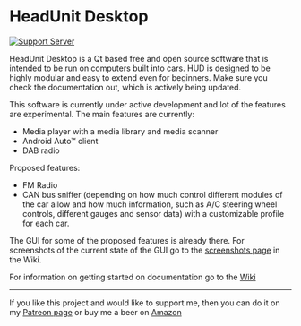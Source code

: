 # HeadUnit Desktop

[![Support Server](https://img.shields.io/discord/591914197219016707.svg?label=Discord&logo=Discord&colorB=7289da&style=for-the-badge)](https://discord.gg/WpmHjWb64p)

HeadUnit Desktop is a Qt based free and open source software that is intended to be run on computers built into cars. HUD is designed to be highly modular and easy to extend even for beginners. Make sure you check the documentation out, which is actively being updated.

This software is currently under active development and lot of the features are experimental. The main features are currently:

 - Media player with a media library and media scanner
 - Android Auto™ client
 - DAB radio

Proposed features:

 - FM Radio
 - CAN bus sniffer (depending on how much control different modules of the car allow and how much information, such as A/C steering wheel controls, different gauges and sensor data) with a customizable profile for each car.

The GUI for some of the proposed features is already there. For screenshots of the current state of the GUI go to the [screenshots page](https://github.com/viktorgino/headunit-desktop/wiki/Screenshots) in the Wiki.

For information on getting started on documentation go to the [Wiki](https://github.com/viktorgino/headunit-desktop/wiki)

-------------------

If you like this project and would like to support me, then you can do it on my [Patreon page](https://www.patreon.com/viktorgino) or buy me a beer on [Amazon](http://amzn.eu/3FbYXDC)
